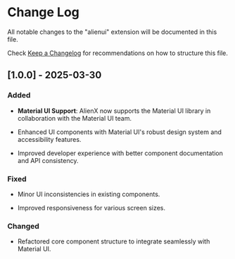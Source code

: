# Change Log

All notable changes to the "alienui" extension will be documented in this file.

Check [Keep a Changelog](http://keepachangelog.com/) for recommendations on how to structure this file.

## [1.0.0] - 2025-03-30

### Added

- **Material UI Support**: AlienX now supports the Material UI library in collaboration with the Material UI team.

- Enhanced UI components with Material UI's robust design system and accessibility features.

- Improved developer experience with better component documentation and API consistency.

### Fixed

- Minor UI inconsistencies in existing components.

- Improved responsiveness for various screen sizes.

### Changed

- Refactored core component structure to integrate seamlessly with Material UI.
